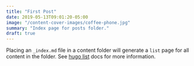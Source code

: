 ```yaml
---
title: "First Post"
date: 2019-05-13T09:01:20-05:00
image: "/content-cover-images/coffee-phone.jpg"
summary: "Index page for posts folder."
draft: true
---
```


Placing an `_index.md` file in a content folder will generate a `list` page for all content in the folder. See [hugo list](https://gohugo.io/templates/lists/) docs for more information.